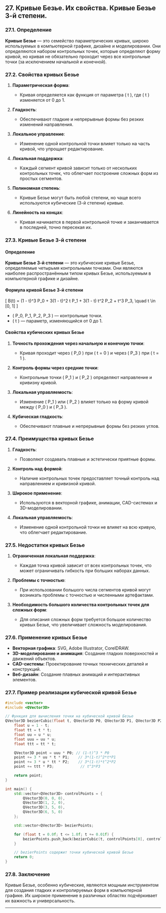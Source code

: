 
## 27. Кривые Безье. Их свойства. Кривые Безье 3-й степени.

### 27.1. Определение

**Кривые Безье** — это семейство параметрических кривых, широко используемых в компьютерной графике, дизайне и моделировании. Они определяются набором контрольных точек, которые определяют форму кривой, но кривая не обязательно проходит через все контрольные точки (за исключением начальной и конечной).

### 27.2. Свойства кривых Безье

1. **Параметрическая форма**:
    - Кривая определяется как функция от параметра \( t \), где \( t \) изменяется от 0 до 1.

2. **Гладкость**:
    - Обеспечивают гладкие и непрерывные формы без резких изменений направления.

3. **Локальное управление**:
    - Изменение одной контрольной точки влияет только на часть кривой, что упрощает редактирование.

4. **Локальная поддержка**:
    - Каждый сегмент кривой зависит только от нескольких контрольных точек, что облегчает построение сложных форм из простых сегментов.

5. **Полиномная степень**:
    - Кривые Безье могут быть любой степени, но чаще всего используются кубические (3-й степени) кривые.

6. **Линейность на концах**:
    - Кривая начинается в первой контрольной точке и заканчивается в последней, точно пересекая их.

### 27.3. Кривые Безье 3-й степени

#### Определение

**Кривые Безье 3-й степени** — это кубические кривые Безье, определяемые четырьмя контрольными точками. Они являются наиболее распространённым типом кривых Безье, используемым в компьютерной графике и дизайне.

#### Формула кривой Безье 3-й степени

\[
B(t) = (1 - t)^3 P_0 + 3(1 - t)^2 t P_1 + 3(1 - t) t^2 P_2 + t^3 P_3, \quad t \in [0, 1]
\]

- \( P_0, P_1, P_2, P_3 \) — контрольные точки.
- \( t \) — параметр, изменяющийся от 0 до 1.

#### Свойства кубических кривых Безье

1. **Точность прохождения через начальную и конечную точки**:
    - Кривая проходит через \( P_0 \) при \( t = 0 \) и через \( P_3 \) при \( t = 1 \).

2. **Контроль формы через средние точки**:
    - Контрольные точки \( P_1 \) и \( P_2 \) определяют направление и кривизну кривой.

3. **Локальная управляемость**:
    - Изменение \( P_1 \) или \( P_2 \) влияет только на форму кривой между \( P_0 \) и \( P_3 \).

4. **Кубическая гладкость**:
    - Обеспечивают плавные и непрерывные формы без резких углов.

### 27.4. Преимущества кривых Безье

1. **Гладкость**:
    - Позволяют создавать плавные и эстетически приятные формы.

2. **Контроль над формой**:
    - Наличие контрольных точек предоставляет точный контроль над направлением и кривизной кривой.

3. **Широкое применение**:
    - Используются в векторной графике, анимации, CAD-системах и 3D-моделировании.

4. **Локальная управляемость**:
    - Изменение одной контрольной точки не влияет на всю кривую, что облегчает редактирование.

### 27.5. Недостатки кривых Безье

1. **Ограниченная локальная поддержка**:
    - Каждая точка кривой зависит от всех контрольных точек, что может ограничивать гибкость при больших наборах данных.

2. **Проблемы с точностью**:
    - При использовании большого числа сегментов кривой могут возникать проблемы с точностью и численными артефактами.

3. **Необходимость большого количества контрольных точек для сложных форм**:
    - Для описания сложных форм требуется большое количество кривых Безье, что увеличивает сложность моделирования.

### 27.6. Применение кривых Безье

- **Векторная графика**: SVG, Adobe Illustrator, CorelDRAW.
- **3D-моделирование и анимация**: Создание гладких поверхностей и движений объектов.
- **CAD-системы**: Проектирование точных технических деталей и конструкций.
- **Веб-дизайн**: Создание плавных анимаций и интерактивных элементов.

### 27.7. Пример реализации кубической кривой Безье

```cpp
#include <vector>
#include <QVector3D>

// Функция для вычисления точки на кубической кривой Безье
QVector3D bezierCubic(float t, QVector3D P0, QVector3D P1, QVector3D P2, QVector3D P3) {
    float u = 1 - t;
    float tt = t * t;
    float uu = u * u;
    float uuu = uu * u;
    float ttt = tt * t;

    QVector3D point = uuu * P0; // (1-t)^3 * P0
    point += 3 * uu * t * P1;    // 3*(1-t)^2*t*P1
    point += 3 * u * tt * P2;    // 3*(1-t)*t^2*P2
    point += ttt * P3;            // t^3*P3

    return point;
}

int main() {
    std::vector<QVector3D> controlPoints = {
        QVector3D(0, 0, 0),
        QVector3D(1, 2, 0),
        QVector3D(3, 5, 0),
        QVector3D(6, 5, 0)
    };

    std::vector<QVector3D> bezierPoints;

    for (float t = 0.0f; t <= 1.0f; t += 0.01f) {
        bezierPoints.push_back(bezierCubic(t, controlPoints[0], controlPoints[1], controlPoints[2], controlPoints[3]));
    }

    // bezierPoints содержит точки кубической кривой Безье
    return 0;
}
```

### 27.8. Заключение

Кривые Безье, особенно кубические, являются мощным инструментом для создания гладких и контролируемых форм в компьютерной графике. Их широкое применение в различных областях подчёркивает их важность и универсальность.

---
